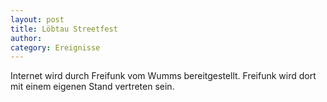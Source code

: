 ```yaml
---
layout: post
title: Löbtau Streetfest
author:
category: Ereignisse
---
```


Internet wird durch Freifunk vom Wumms bereitgestellt. Freifunk wird dort mit einem eigenen Stand vertreten sein.

